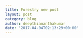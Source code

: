 ```yaml
---
title: Forestry new post
layout: post
category: blog
author: deepthiananthakumar
date: '2017-04-04T02:13:29+00:00'
---
```

